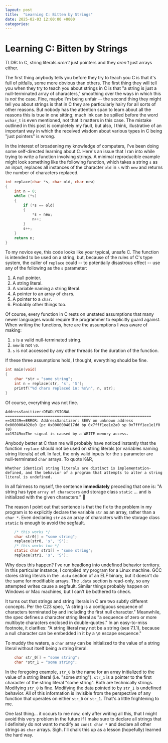 ```yaml
---
layout: post
title:  "Learning C: Bitten by Strings"
date: 2025-02-03 12:00:00 +0000
categories:
---
```

# Learning C: Bitten by Strings
TLDR: In C, string literals *aren't* just pointers and they *aren't* just arrays either.

The first thing anybody tells you before they try to teach you C is that it's full of pitfalls, some more obvious than others. The first thing they will tell you when they try to teach you about strings in C is that "a string is just a null-terminated array of characters," smoothing over the ways in which this is *not* the case. Fine, maybe I'm being unfair -- the second thing they might tell you about strings is that in C they are particularly hairy for all sorts of other reasons. But nobody has the attention span to learn about all the reasons this is true in one sitting; much ink can be spilled before the word `wchar_t` is even mentioned, not that it matters in this case. The mistake outlined in this post is completely my fault, but also, I think, illustrative of an important way in which the received wisdom about various types in C being "just pointers" is wrong.

In the interest of broadening my knowledge of computers, I've been doing some self-directed learning about C. Here's an issue that I ran into while trying to write a function involving strings. A minimal reproducible example might look something like the following function, which takes a string `s` as an input, replaces all instances of the character `old` in `s` with `new` and returns the number of characters replaced.
```C
int replace(char *s, char old, char new)
{
    int n = 0;
    while (*s)
    {
        if (*s == old)
        {
            *s = new;
            n++;
        }  
        s++;
    }
    return n;
}
```
To my novice eye, this code looks like your typical, unsafe C. The function is intended to be used on a string, but, because of the rules of C's type system, the caller of `replace` could -- to potentially disastrous effect -- use any of the following as the `s` parameter:
1. A null pointer.
2. A string literal.
3. A variable naming a string literal.
4. A pointer to an array of `char`s.
5. A pointer to a `char`.
6. Probably other things too.
   
Of course, every function in C rests on unstated assumptions that many newer languages would require the programmer to explicitly guard against. When writing the functions, here are the assumptions I was aware of making:
1. `s` is a valid null-terminated string.
2. `new` is not `\0`.
3. `s` is not accessed by any other threads for the duration of the function.
   
If these three assumptions hold, I thought, everything should be fine.
```C
int main(void)
{
    char *str = "some string";
    int n = replace(str, 's', 'S');
    printf("%d chars replaced in: %s\n", n, str);
}
```

Of course, everything was not fine.

```
AddressSanitizer:DEADLYSIGNAL
=================================================================
==19249==ERROR: AddressSanitizer: SEGV on unknown address 0x0000004020e0 (pc 0x0000004017dd bp 0x7fff1ee1e2a0 sp 0x7fff1ee1e1f0 T0)
==19249==The signal is caused by a WRITE memory access.
```
Anybody better at C than me will probably have noticed instantly that the function `replace` should not be used on string literals (or variables naming string literals) *at all*. In fact, the only valid inputs for the `s` parameter are null-terminated `char` arrays. To quote K&R,
```
Whether identical string literals are distinct is implementation-defined, and the behavior of a program that attempts to alter a string literal is undefined.
```
In all fairness to myself, the sentence **immediately** preceding that one is: "A string has type `array of characters` and storage class `static` ... and is initialized with the given characters." 🤪

The reason I point out that sentence is that the fix to the problem in my program is to explicitly declare the variable `str` as an array, rather than a `char *`. Even declaring `str` as an array of characters with the storage class `static` is enough to avoid the segfault.
```C
    /* this works */
    char str0[] = "some string";
    replace(str0, 's', 'S');
    /* this works too */
    static char str1[] = "some string";
    replace(str1, 's', 'S');
```

Why does this happen? I've run headlong into undefined behavior territory. In this particular instance, I compiled my program for a Linux machine. GCC stores string literals in the `.data` section of an ELF binary, but it doesn't do the same for modifiable arrays. The `.data` section is read-only, so any attempted writes cause a segfault. Similar things probably happen on Windows or Mac machines, but I can't be bothered to check.

It turns out that strings and string literals in C are two subtly different concepts. Per the C23 spec, "A string is a contiguous sequence of characters terminated by and including the first null character." Meanwhile, the spec defines a character string literal as "a sequence of zero or more multibyte characters enclosed in double-quotes." In an easy-to-miss footnote, it clarifies: "A string literal may not be a string (see 7.1.1), because a null character can be embedded in it by a `\0` escape sequence."

To muddy the waters, a `char` array can be initialized to the value of a string literal without itself being a string literal.

```C
    char str_0[] = "some string";
    char *str_1 = "some string";

```
In the foregoing example, `str_0` is the name for an array initialized to the value of a string literal (i.e. "some string"). `str_1` is a pointer to the first character of the string literal "some string". Both are technically strings. Modifying `str_0` is fine. Modifying the data pointed to by `str_1` is undefined behavior. All of this information is invisible from the perspective of any function that operates on either `str_0` or `str_1`. That's a little frightening to me. 

One last thing... it occurs to me now, only after writing all this, that I might avoid this very problem in the future if I make sure to declare all strings that I definitely do not want to modify as `const char *` and declare all other strings as `char` arrays. Sigh. I'll chalk this up as a lesson (hopefully) learned the hard way.



